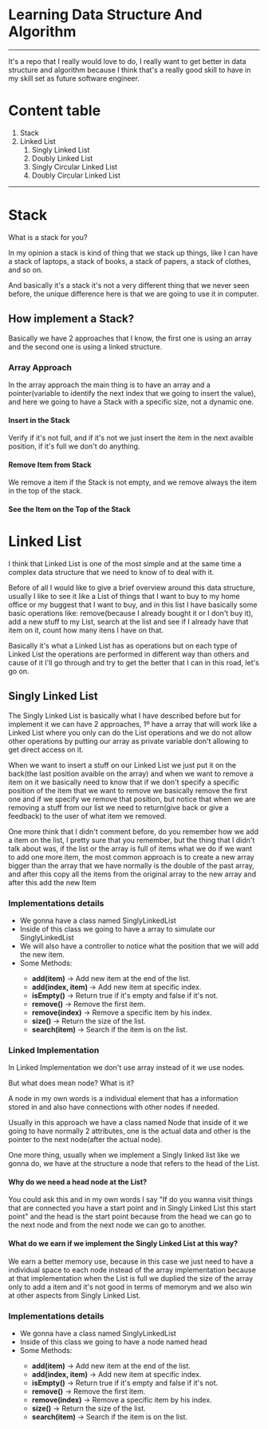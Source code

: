 # Learning Data Structure And Algorithm
***

It's a repo that I really would love to do, I really want to get better in data structure and algorithm because I think that's a really good skill to have in my skill set as future software engineer.

# Content table

1. Stack
1. Linked List
   1. Singly Linked List 
   2. Doubly Linked List
   3. Singly Circular Linked List
   4. Doubly Circular Linked List


***

<h1 id="Stack">Stack</h1>

<p>What is a stack for you?</p>
<p>In my opinion a stack is kind of thing that we stack up things, like I can have a stack of laptops, a stack of books, a stack of papers, a stack of clothes, and so on.</p>

<p>And basically it's a stack it's not a very different thing that we never seen before, the unique difference here is that we are going to use it in computer.</p>

<h2>How implement a Stack?</h2>

<p>Basically we have 2 approaches that I know, the first one is using an array and the second one is using a linked structure.</p>

<h3>Array Approach</h3>

<p>In the array approach the main thing is to have an array and a pointer(variable to identify the next index that we going to insert the value), and here we going to have a Stack with a specific size, not a dynamic one.</p>

<h4>Insert in the Stack</h4>

<p>Verify if it's not full, and if it's not we just insert the item in the next avaible position, if it's full we don't do anything.</p>

<h4>Remove Item from Stack</h4>

<p>We remove a item if the Stack is not empty, and we remove always the item in the top of the stack.</p>

<h4>See the Item on the Top of the Stack</h4>

<p>

<h1 id="Linked-List">Linked List</h1>

<p>I think that Linked List is one of the most simple and at the same time a complex data structure that we need to know of to deal with it.</p>

<p>Before of all I would like to give a brief overview around this data structure, usually I like to see it like a List of things that I want to buy to my home office or my buggest that I want to buy, and in this list I have basically some basic operations like: remove(because I already bought it or I don't buy it), add a new stuff to my List, search at the list and see if I already have that item on it, count how many itens I have on that.</p>

<p>Basically it's what a Linked List has as operations but on each type of Linked List the operations are performed in different way than others and cause of it I'll go through and try to get the better that I can in this road, let's go on.</p>

<h2 id="Singly-Linked-List">Singly Linked List</h2>

<p>The Singly Linked List is basically what I have described before but for implement it we can have 2 approaches, 1º have a array that will work like a Linked List where you only can do the List operations and we do not allow other operations by putting our array as private variable don't allowing to get direct access on it.</p>

<p>When we want to insert a stuff on our Linked List we just put it on the back(the last position avaible on the array) and when we want to remove a item on it we basically need to know that if we don't specify a specific position of the item that we want to remove we basically remove the first one and if we specify we remove that position, but notice that when we are removing a stuff from our list we need to return(give back or give a feedback) to the user of what item we removed.</p>

<p>One more think that I didn't comment before, do you remember how we add a item on the list, I pretty sure that you remember, but the thing that I didn't talk about was, if the list or the array is full of items what we do if we want to add one more item, the most common approach is to create a new array bigger than the array that we have normally is the double of the past array, and after this copy all the items from the original array to the new array and after this add the new Item</p>

<h3>Implementations details</h3>
<ul>
   <li>We gonna have a class named SinglyLinkedList</li>
   <li>Inside of this class we going to have a array to simulate our SinglyLinkedList</li>
   <li>We will also have a controller to notice what the position that we will add the new item.</li>
   <li>Some Methods:</li>
   <ul>
      <li><strong>add(item)</strong> -> Add new item at the end of the list.</li>
      <li><strong>add(index, item)</strong> -> Add new item at specific index.</li>
      <li><strong>isEmpty()</strong> -> Return true if it's empty and false if it's not.</li>
      <li><strong>remove()</strong> -> Remove the first item.</li>
      <li><strong>remove(index)</strong> -> Remove a specific item by his index.</li>
      <li><strong>size()</strong> -> Return the size of the list.</li>
      <li><strong>search(item)</strong> -> Search if the item is on the list.</li>
   </ul>
</ul>

<h3>Linked Implementation</h3>

<p>In Linked Implementation we don't use array instead of it we use nodes.</p>
<p>But what does mean node? What is it?</p>
<p>A node in my own words is a individual element that has a information stored in and also have connections with other nodes if needed.</p>
<p>Usually in this approach we have a class named Node that inside of it we going to have normally 2 attributes, one is the actual data and other is the pointer to the next node(after the actual node).</p>

<p>One more thing, usually when we implement a Singly linked list like we gonna do, we have at the structure a node that refers to the head of the List. </p>

<h4>Why do we need a head node at the List?</h4>
<p>You could ask this and in my own words I say "If do you wanna visit things that are connected you have a start point and in Singly Linked List this start point" and the head is the start point because from the head we can go to the next node and from the next node we can go to another.</p>

<h4>What do we earn if we implement the Singly Linked List at this way?</h4>
<p>We earn a better memory use, because in this case we just need to have a individual space to each node instead of the array implementation because at that implementation when the List is full we duplied the size of the array only to add a item and it's not good in terms of memorym and we also win at other aspects from Singly Linked List.</p>


<h3>Implementations details</h3>
<ul>
   <li>We gonna have a class named SinglyLinkedList</li>
   <li>Inside of this class we going to have a node named head</li>
   <li>Some Methods:</li>
   <ul>
      <li><strong>add(item)</strong> -> Add new item at the end of the list.</li>
      <li><strong>add(index, item)</strong> -> Add new item at specific index.</li>
      <li><strong>isEmpty()</strong> -> Return true if it's empty and false if it's not.</li>
      <li><strong>remove()</strong> -> Remove the first item.</li>
      <li><strong>remove(index)</strong> -> Remove a specific item by his index.</li>
      <li><strong>size()</strong> -> Return the size of the list.</li>
      <li><strong>search(item)</strong> -> Search if the item is on the list.</li>
   </ul>
</ul>